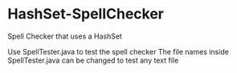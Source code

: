 # HashSet-SpellChecker
Spell Checker that uses a HashSet

Use SpellTester.java to test the spell checker
The file names inside SpellTester.java can be changed to test any text file
